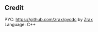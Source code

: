 
## Credit
PYC: https://github.com/zrax/pycdc by [Zrax](https://github.com/zrax/) <br>
Language: C++
